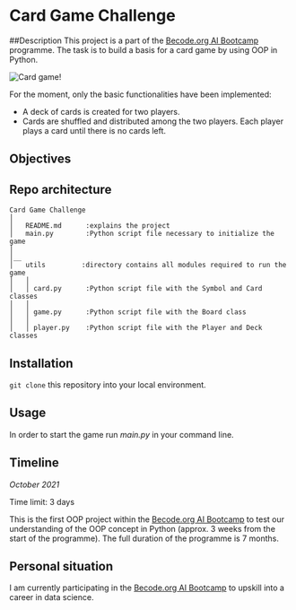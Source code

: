 # Card Game Challenge
##Description
This project is a part of the [Becode.org AI Bootcamp](https://becode.org/learn/ai-bootcamp/) programme. The task is to build a basis for a card game by using OOP in Python. 

![Card game!](https://media.giphy.com/media/3o7TKP35NXE4rWwXjW/giphy.gif)

For the moment, only the basic functionalities have been implemented:
- A deck of cards is created for two players.
- Cards are shuffled and distributed among the two players. Each player plays a card until there is no cards left.

## Objectives


## Repo architecture
```
Card Game Challenge
│
│   README.md      :explains the project
│   main.py        :Python script file necessary to initialize the game
│   
│__   
│   utils         :directory contains all modules required to run the game
│   │
│   │ card.py      :Python script file with the Symbol and Card classes 
│   │
│   │ game.py      :Python script file with the Board class
│   │
│   │ player.py    :Python script file with the Player and Deck classes

```

## Installation
`git clone` this repository into your local environment. 

## Usage
In order to start the game run *main.py* in your command line.

## Timeline
*October 2021*

Time limit: 3 days

This is the first OOP project within the [Becode.org AI Bootcamp](https://becode.org/learn/ai-bootcamp/) to test our understanding of the OOP concept in Python (approx. 3 weeks from the start of the programme). The full duration of the programme is 7 months. 

## Personal situation
I am currently participating in the [Becode.org AI Bootcamp](https://becode.org/learn/ai-bootcamp/) to upskill into a career in data science. 

